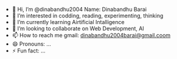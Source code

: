 - 👋 Hi, I’m @dinabandhu2004 Name: Dinabandhu Barai
- 👀 I’m interested in codding, reading, experimenting, thinking
- 🌱 I’m currently learning Airtificial Intalligence
- 💞️ I’m looking to collaborate on Web Development, AI
- 📫 How to reach me gmail: dinabandhu2004barai@gmail.coom
- 😄 Pronouns: ...
- ⚡ Fun fact: ...

<!---
dinabandhu2004/dinabandhu2004 is a ✨ special ✨ repository because its `README.md` (this file) appears on your GitHub profile.
You can click the Preview link to take a look at your changes.
--->
